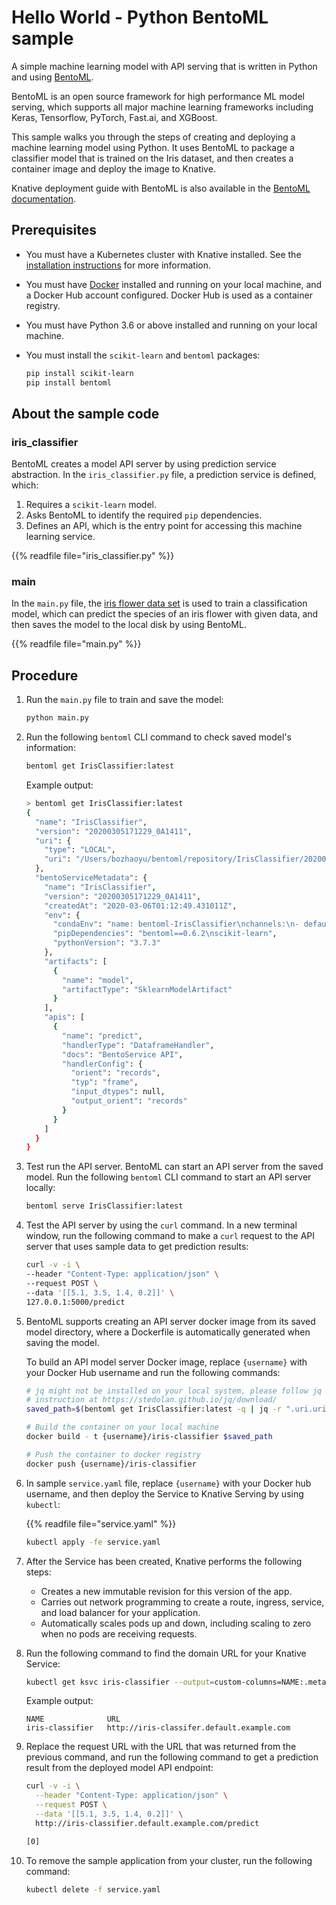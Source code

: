 # Hello World - Python BentoML sample

A simple machine learning model with API serving that is written in Python and
using [BentoML](https://github.com/bentoml/BentoML).

BentoML is an open source framework for high performance ML model serving, which supports all major machine learning frameworks including Keras, Tensorflow, PyTorch, Fast.ai, and XGBoost.

This sample walks you through the steps of creating and deploying a machine learning model using Python. It uses BentoML to package a classifier model that is trained on the Iris dataset, and then creates a container image and
deploy the image to Knative.

Knative deployment guide with BentoML is also available in the [BentoML documentation](https://docs.bentoml.org/en/latest/deployment/knative.html).

## Prerequisites

- You must have a Kubernetes cluster with Knative installed. See the [installation instructions](../../../../docs/admin/install/README.md) for more information.
- You must have [Docker](https://www.docker.com) installed and running on your local machine, and a Docker Hub account configured. Docker Hub is used as a container registry.
- You must have Python 3.6 or above installed and running on your local machine.
- You must install the `scikit-learn` and `bentoml` packages:

    ```bash
    pip install scikit-learn
    pip install bentoml
    ```

## About the sample code

### iris_classifier

BentoML creates a model API server by using prediction service abstraction. In the `iris_classifier.py` file, a prediction service is defined, which:

1. Requires a `scikit-learn` model.
1. Asks BentoML to identify the required `pip` dependencies.
1. Defines an API, which is the entry point for accessing this machine learning service.

{{% readfile file="iris_classifier.py" %}}

### main

In the `main.py` file, the [iris flower data set](https://en.wikipedia.org/wiki/Iris_flower_data_set) is used to train a classification model, which can predict the species of an iris flower with given data, and then saves the model to the local disk by using BentoML.

{{% readfile file="main.py" %}}

## Procedure

1. Run the `main.py` file to train and save the model:

    ```bash
    python main.py
    ```

1. Run the following `bentoml` CLI command to check saved model's information:

    ```bash
    bentoml get IrisClassifier:latest
    ```

    Example output:

    ```bash
    > bentoml get IrisClassifier:latest
    {
      "name": "IrisClassifier",
      "version": "20200305171229_0A1411",
      "uri": {
        "type": "LOCAL",
        "uri": "/Users/bozhaoyu/bentoml/repository/IrisClassifier/20200305171229_0A1411"
      },
      "bentoServiceMetadata": {
        "name": "IrisClassifier",
        "version": "20200305171229_0A1411",
        "createdAt": "2020-03-06T01:12:49.431011Z",
        "env": {
          "condaEnv": "name: bentoml-IrisClassifier\nchannels:\n- defaults\ndependencies:\n- python=3.7.3\n- pip\n",
          "pipDependencies": "bentoml==0.6.2\nscikit-learn",
          "pythonVersion": "3.7.3"
        },
        "artifacts": [
          {
            "name": "model",
            "artifactType": "SklearnModelArtifact"
          }
        ],
        "apis": [
          {
            "name": "predict",
            "handlerType": "DataframeHandler",
            "docs": "BentoService API",
            "handlerConfig": {
              "orient": "records",
              "typ": "frame",
              "input_dtypes": null,
              "output_orient": "records"
            }
          }
        ]
      }
    }
    ```

1. Test run the API server. BentoML can start an API server from the saved model. Run the following `bentoml` CLI command to start an API server locally:

    ```bash
    bentoml serve IrisClassifier:latest
    ```

1. Test the API server by using the `curl` command. In a new terminal window, run the following command to make a `curl` request to the API server that uses sample data to get prediction results:

    ```bash
    curl -v -i \
    --header "Content-Type: application/json" \
    --request POST \
    --data '[[5.1, 3.5, 1.4, 0.2]]' \
    127.0.0.1:5000/predict
    ```

1. BentoML supports creating an API server docker image from its saved model directory, where a Dockerfile is automatically generated when saving the model.

    To build an API model server Docker image, replace `{username}` with your Docker Hub username and run the following commands:

    ```bash
    # jq might not be installed on your local system, please follow jq install
    # instruction at https://stedolan.github.io/jq/download/
    saved_path=$(bentoml get IrisClassifier:latest -q | jq -r ".uri.uri")

    # Build the container on your local machine
    docker build - t {username}/iris-classifier $saved_path

    # Push the container to docker registry
    docker push {username}/iris-classifier
    ```

1. In sample `service.yaml` file, replace `{username}` with your Docker hub username, and then deploy the Service to Knative Serving by using `kubectl`:

    {{% readfile file="service.yaml" %}}

    ```bash
    kubectl apply -fe service.yaml
    ```

1. After the Service has been created, Knative performs the following steps:

    - Creates a new immutable revision for this version of the app.
    - Carries out network programming to create a route, ingress, service, and load balancer for your application.
    - Automatically scales pods up and down, including scaling to zero when no pods are receiving requests.

1. Run the following command to find the domain URL for your Knative Service:

    ```bash
    kubectl get ksvc iris-classifier --output=custom-columns=NAME:.metadata.name,URL:.status.url
    ```

    Example output:

    ```
    NAME              URL
    iris-classifier   http://iris-classifer.default.example.com
    ```

1. Replace the request URL with the URL that was returned from the previous command, and run the following command to get a prediction result from the deployed model API endpoint:

    ```bash
    curl -v -i \
      --header "Content-Type: application/json" \
      --request POST \
      --data '[[5.1, 3.5, 1.4, 0.2]]' \
      http://iris-classifier.default.example.com/predict

    [0]
    ```

1. To remove the sample application from your cluster, run the following command:

    ```bash
    kubectl delete -f service.yaml
    ```
